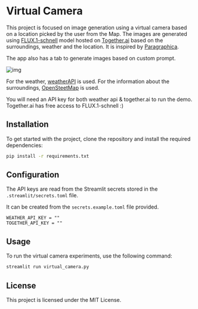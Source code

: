 # Virtual Camera

This project is focused on image generation using a virtual camera based on a location picked by the user from the Map. The images are generated using [FLUX.1-schnell](https://huggingface.co/black-forest-labs/FLUX.1-schnell) model hosted on [Together.ai](https://www.together.ai/) based on the surroundings, weather and the location. It is inspired by [Paragraphica](https://bjoernkarmann.dk/project/paragraphica).

The app also has a tab to generate images based on custom prompt.

![img](app.png)

For the weather, [weatherAPI](https://www.weatherapi.com/) is used. For the information about the surroundings, [OpenSteetMap](https://www.openstreetmap.org/) is used.

You will need an API key for both weather api & together.ai to run the demo. Together.ai has free access to FLUX.1-schnell :)

## Installation

To get started with the project, clone the repository and install the required dependencies:

```bash
pip install -r requirements.txt
```

## Configuration

The API keys are read from the Streamlit secrets stored in the `.streamlit/secrets.toml` file.

It can be created from the `secrets.example.toml` file provided.

```
WEATHER_API_KEY = ""
TOGETHER_API_KEY = ""
```

## Usage

To run the virtual camera experiments, use the following command:

```bash
streamlit run virtual_camera.py
```

## License

This project is licensed under the MIT License.
